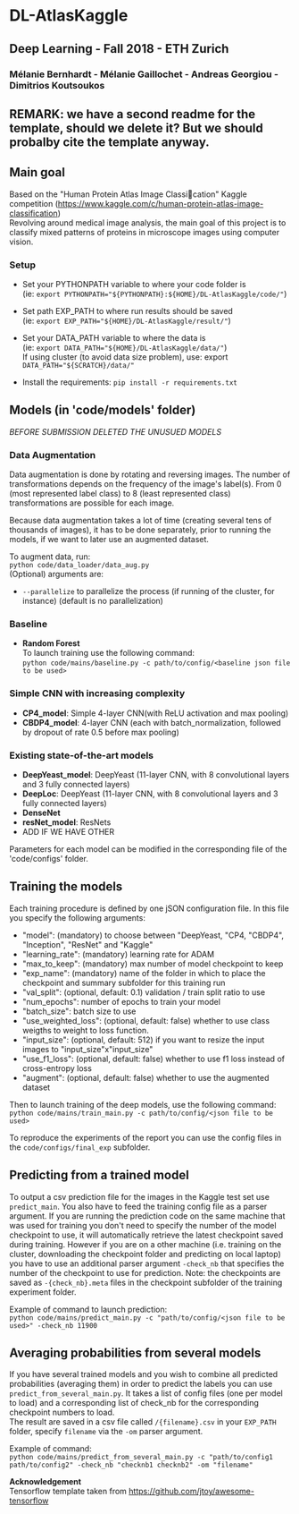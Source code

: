 # DL-AtlasKaggle
## Deep Learning - Fall 2018 - ETH Zurich
### Mélanie Bernhardt - Mélanie Gaillochet - Andreas Georgiou - Dimitrios Koutsoukos

## REMARK: we have a second readme for the template, should we delete it? But we should probalby cite the template anyway.

## Main goal
Based on the "Human Protein Atlas Image Classication" Kaggle competition (https://www.kaggle.com/c/human-protein-atlas-image-classification) <br/>
Revolving around medical image analysis, the main goal of this project is to classify mixed patterns of proteins in microscope images using computer vision.


### Setup
- Set your PYTHONPATH variable to where your code folder is <br/>
(ie: `export PYTHONPATH="${PYTHONPATH}:${HOME}/DL-AtlasKaggle/code/"`)
- Set path EXP_PATH to where run results should be saved <br/>
(ie: `export EXP_PATH="${HOME}/DL-AtlasKaggle/result/"`)<br/>
- Set your DATA_PATH variable to where the data is <br/>
(ie: `export DATA_PATH="${HOME}/DL-AtlasKaggle/data/"`) <br/>
If using cluster (to avoid data size problem), use: export `DATA_PATH="${SCRATCH}/data/"`

- Install the requirements:
`pip install -r requirements.txt`

## Models (in 'code/models' folder)
*BEFORE SUBMISSION DELETED THE UNUSUED MODELS*

### Data Augmentation
Data augmentation is done by rotating and reversing images. The number of transformations depends on the frequency of the image's label(s).
From 0 (most represented label class) to 8 (least represented class) transformations are possible for each image.<br/>

Because data augmentation takes a lot of time (creating several tens of thousands of images), it has to be done separately, prior to running the models,
if we want to later use an augmented dataset.

To augment data, run: <br/>
`python code/data_loader/data_aug.py`<br/>
(Optional) arguments are: <br/>
- `--parallelize` to parallelize the process (if running of the cluster, for instance) (default is no parallelization)




### Baseline
- **Random Forest** <br/>
To launch training use the following command: <br/>
`python code/mains/baseline.py -c path/to/config/<baseline json file to be used>`

### Simple CNN with increasing complexity
- **CP4_model**: Simple 4-layer CNN(with ReLU activation and max pooling)
- **CBDP4_model**: 4-layer CNN (each with batch_normalization, followed by dropout of rate 0.5 before max pooling)

### Existing state-of-the-art models
- **DeepYeast_model**: DeepYeast (11-layer CNN, with 8 convolutional layers and 3 fully connected layers)
- **DeepLoc**: DeepYeast (11-layer CNN, with 8 convolutional layers and 3 fully connected layers)
- **DenseNet**
- **resNet_model**: ResNets
- ADD IF WE HAVE OTHER


Parameters for each model can be modified in the corresponding file of the 'code/configs' folder.

## Training the models
Each training procedure is defined by one jSON configuration file.
In this file you specify the following arguments:
- "model": (mandatory) to choose between "DeepYeast, "CP4, "CBDP4", "Inception", "ResNet" and "Kaggle"
- "learning_rate": (mandatory) learning rate for ADAM
- "max_to_keep": (mandatory) max number of model checkpoint to keep
- "exp_name": (mandatory) name of the folder in which to place the checkpoint and summary subfolder for this training run
- "val_split": (optional, default: 0.1) validation / train split ratio to use
- "num_epochs": number of epochs to train your model
- "batch_size": batch size to use
- "use_weighted_loss": (optional, default: false) whether to use class weigths to weight to loss function.
- "input_size": (optional, default: 512) if you want to resize the input images to "input_size"x"input_size"
- "use_f1_loss": (optional, default: false) whether to use f1 loss instead of cross-entropy loss
- "augment": (optional, default: false) whether to use the augmented dataset

Then to launch training of the deep models, use the following command: <br/>
`python code/mains/train_main.py -c path/to/config/<json file to be used>`

To reproduce the experiments of the report you can use the config files in the `code/configs/final_exp` subfolder.

## Predicting from a trained model
To output a csv prediction file for the images in the Kaggle test set use `predict_main`. You also have to feed the training config file as a parser argument. If you are running the prediction code on the same machine that was used for training you don't need to specify the number of the model checkpoint to use, it will automatically retrieve the latest checkpoint saved during training. However if you are on a other machine (i.e. training on the cluster, downloading the checkpoint folder and predicting on local laptop) you have to use an additional parser argument `-check_nb` that specifies the number of the checkpoint to use for prediction. Note: the checkpoints are saved as `-{check_nb}.meta` files in the checkpoint subfolder of the training experiment folder.

Example of command to launch prediction: <br/>
`python code/mains/predict_main.py -c "path/to/config/<json file to be used>" -check_nb 11900`

## Averaging probabilities from several models
If you have several trained models and you wish to combine all predicted probabilities (averaging them) in order to predict the labels you can use `predict_from_several_main.py`. It takes a list of config files (one per model to load) and a corresponding list of check_nb for the corresponding checkpoint numbers to load. <br/>
The result are saved in a csv file called `/{filename}.csv` in your `EXP_PATH` folder, specify `filename` via the `-om` parser argument. <br/>

Example of command: <br/>
`python code/mains/predict_from_several_main.py -c "path/to/config1 path/to/config2" -check_nb "checknb1 checknb2" -om "filename"`


**Acknowledgement** <br/>
Tensorflow template taken from https://github.com/jtoy/awesome-tensorflow

